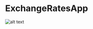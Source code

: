 # ExchangeRatesApp
![alt text](https://github.com/YakudzikExchangeRatesApp/blob/master/img/photo_2021-10-05_17-31-15.jpg?raw=true)
